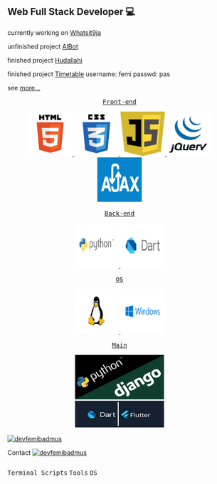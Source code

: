 <h2 align="left">Web Full Stack Developer 💻 </h2>

currently working on [Whatsit9ja](https://whatsit9ja.herokuapp.com)

unfinished project [AIBot](https://devfemibadmus.herokuapp.com/aibot)

finished project [Hudallahi](https://hudallahi.herokuapp.com)

finished project [Timetable](https://my-time-tables.herokuapp.com)
username: femi
passwd: pas

see [more...](https://devfemibadmus.herokuapp.com)

<a href="https://devfemibadmus.herokuapp.com" target="_blank">
<div  align="center">
<p>
  <p><kbd>Front-end</kbd></p>
  <img src="html5-logo.jpg" alt="html5" width="100" height="100"/>
  <img src="css3.png" alt="css3" width="100" height="100"/>
  <img src="js.jpg" alt="JavaScript" width="100" height="100"/>
  <img src="jquery.png" alt="jQuery" width="100" height="100"/>
  <img src="ajax.png" alt="ajax" width="100" height="100"/>
</p>

<p>
  <p><kbd>Back-end</kbd></p>
  <img src="images/python.svg" alt="Python" width="100" height="100"/>
  <img src="images/dart.svg" alt="Dart" width="100" height="100"/>
</p>

<p>
  <p><kbd>OS</kbd></p>
  <img src="images/linux.svg" alt="Linux" width="100" height="100"/>
  <img src="images/microsoft.svg" alt="Microsoft" width="100" height="100"/>
</p>

<p align="left">
  <p><kbd>Main</kbd></p>
  <img src="django.png" alt="django" width="200" height="100"/>
  <br/>
  <img src="flutter.png" alt="flutter" width="200" height="60"/>
</p>

<p align="left">
  <img src="https://github-readme-stats.vercel.app/api?username=devfemibadmus&show_icons=true&theme=dark&locale=en" alt="devfemibadmus" />
</p>
</div>

</a>

Contact
<a href="https://twitter.com/devfemibadmus" target="_blank">
<img src="https://abs.twimg.com/favicons/twitter.2.ico" alt="devfemibadmus" height="30" width="40" />
</a>





<p style="display: inline-block;">
    <kbd>Terminal Scripts</kbd>
    <kbd>Tools</kbd>
    <kbd>OS</kbd>
</p>
